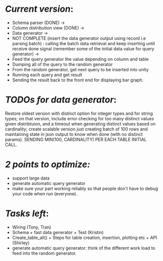 *Current version*:
=================

* Schema parser (DONE) -> 
* Column distribution view (DONE) ->
* Data generator -> 
* NOT COMPLETE (insert the data generator output using record i.e parsing batch) : calling the batch data retrieval and keep inserting until receive done signal (remember some of the initial data value for query generator) -> 
* Feed the query generator the value depending on column and table 
* Dumping all of the query to the random generator 
* From the random generator, get next query to be inserted into unity 
* Running each query and get result 
* Sending the result back to the front end for displaying bar graph.

*TODOs for data generator*:
==========================
Restore oldest version with distinct option for integer types and for string types; on that version, include error checking for too many distinct values given distribtuion, and a timeout when generating distinct values based on cardinality; create scalable version just creating batch of 100 rows and maintaining state in json output to know when done (with no distinct params). SENDING MIN(100, CARDINALITY) PER EACH TABLE INITIAL CALL.

*2 points to optimize:*
======================
* support large data 
* generate automatic query generator 
* make sure your part working reliably so that people don't have to debug your code when run (everyone).
  
*Tasks left*:
===================
*  Wiring (Tony, Tran)
*  Schema + fast data generator + Test (Kristin)
*  Create_table_all() + Steps for table creation, insertion, plotting etc + API (Shirley)
*  generate automatic query generator: think of the different work load to feed into the random generator.

